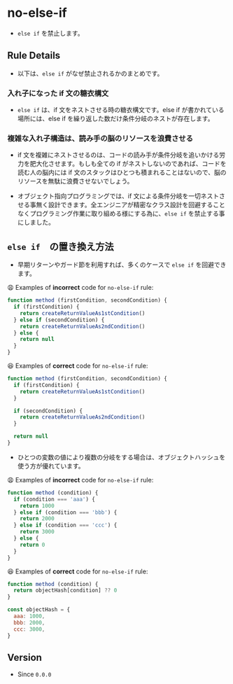 # no-else-if

* `else if` を禁止します。

## Rule Details

* 以下は、`else if` がなぜ禁止されるかのまとめです。

### 入れ子になった if 文の糖衣構文

* `else if` は、if 文をネストさせる時の糖衣構文です。else if が書かれている場所には、else if を繰り返した数だけ条件分岐のネストが存在します。

### 複雑な入れ子構造は、読み手の脳のリソースを浪費させる

* if 文を複雑にネストさせるのは、コードの読み手が条件分岐を追いかける労力を肥大化させます。もしも全ての if がネストしないのであれば、コードを読む人の脳内には if 文のスタックはひとつも積まれることはないので、脳のリソースを無駄に浪費させないでしょう。

* オブジェクト指向プログラミングでは、if 文による条件分岐を一切ネストさせる事無く設計できます。全エンジニアが精密なクラス設計を回避することなくプログラミング作業に取り組める様にする為に、`else if` を禁止する事にしました。


## `else if`　の置き換え方法

* 早期リターンやガード節を利用すれば、多くのケースで `else if` を回避できます。

😩 Examples of **incorrect** code for `no-else-if` rule:

```js
function method (firstCondition, secondCondition) {
  if (firstCondition) {
    return createReturnValueAs1stCondition()
  } else if (secondCondition) {
    return createReturnValueAs2ndCondition()
  } else {
    return null
  }
}
```

😆 Examples of **correct** code for `no-else-if` rule:

```js
function method (firstCondition, secondCondition) {
  if (firstCondition) {
    return createReturnValueAs1stCondition()
  }

  if (secondCondition) {
    return createReturnValueAs2ndCondition()
  }

  return null
}
```

* ひとつの変数の値により複数の分岐をする場合は、オブジェクトハッシュを使う方が優れています。

😩 Examples of **incorrect** code for `no-else-if` rule:

```js
function method (condition) {
  if (condition === 'aaa') {
    return 1000
  } else if (condition === 'bbb') {
    return 2000
  } else if (condition === 'ccc') {
    return 3000
  } else {
    return 0
  }
}
```

😆 Examples of **correct** code for `no-else-if` rule:

```js
function method (condition) {
  return objectHash[condition] ?? 0
}

const objectHash = {
  aaa: 1000,
  bbb: 2000,
  ccc: 3000,
}
```

## Version

* Since `0.0.0`
